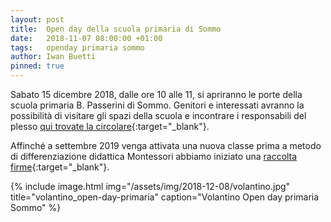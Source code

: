 ```yaml
---
layout: post
title:  Open day della scuola primaria di Sommo
date:   2018-11-07 08:00:00 +01:00
tags:   openday primaria sommo
author: Iwan Buetti
pinned: true
---
```


Sabato 15 dicembre 2018, dalle ore 10 alle 11, si apriranno le porte della scuola primaria B. Passerini di Sommo. Genitori e interessati avranno la possibilità di visitare gli spazi della scuola e incontrare i responsabili del plesso [qui trovate la circolare](https://www.ic-cavamanara.gov.it/circ-107-open-day-iscrizioni-scuola-primaria-a-s-2019-2020/){:target="_blank"}.

Affinché a settembre 2019 venga attivata una nuova classe prima a metodo di differenziazione didattica Montessori abbiamo iniziato una [raccolta firme](/2018/11/05/raccolta-firme-primaria){:target="_blank"}.


{% include image.html img="/assets/img/2018-12-08/volantino.jpg" title="volantino_open-day-primaria" caption="Volantino Open day primaria Sommo" %}
